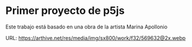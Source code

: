 # Primer proyecto de p5js

Este trabajo está basado en una obra de la artista Marina Apollonio

URL: https://arthive.net/res/media/img/sx800/work/f32/569632@2x.webp